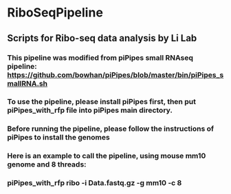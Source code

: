 # RiboSeqPipeline
## Scripts for Ribo-seq data analysis by Li Lab
### This pipeline was modified from piPipes small RNAseq pipeline: https://github.com/bowhan/piPipes/blob/master/bin/piPipes_smallRNA.sh

### To use the pipeline, please install piPipes first, then put piPipes_with_rfp file into piPipes main directory.
### Before running the pipeline, please follow the instructions of piPipes to install the genomes
### Here is an example to call the pipeline, using mouse mm10 genome and 8 threads:
### piPipes_with_rfp ribo -i Data.fastq.gz -g mm10 -c 8
